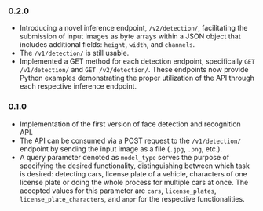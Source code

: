 ### 0.2.0
- Introducing a novel inference endpoint, `/v2/detection/`, facilitating the submission of input images as byte arrays within a JSON object that includes additional fields: `height`, `width`, and `channels`.
- The `/v1/detection/` is still usable.
- Implemented a GET method for each detection endpoint, specifically `GET /v1/detection/` and `GET /v2/detection/`. These endpoints now provide Python examples demonstrating the proper utilization of the API through each respective inference endpoint.

### 0.1.0
- Implementation of the first version of face detection and recognition API.
- The API can be consumed via a POST request to the `/v1/detection/` endpoint by sending the input image as a file (`.jpg`, `.png`, etc.).
- A query parameter denoted as `model_type` serves the purpose of specifying the desired functionality, distinguishing between which task is desired: detecting cars, license plate of a vehicle, characters of one license plate or doing the whole process for multiple cars at once. The accepted values for this parameter are `cars`, `license_plates`, `license_plate_characters`, and `anpr` for the respective functionalities.